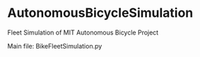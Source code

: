 # AutonomousBicycleSimulation
Fleet Simulation of MIT Autonomous Bicycle Project

Main file: BikeFleetSimulation.py


